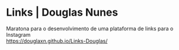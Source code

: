 # Links | Douglas Nunes
Maratona para o desenvolvimento de uma plataforma de links para o Instagram
<br/> https://douglaxn.github.io/Links-Douglas/
